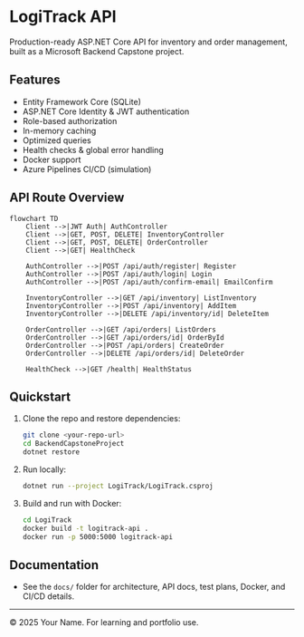 # LogiTrack API

Production-ready ASP.NET Core API for inventory and order management, built as a Microsoft Backend Capstone project.

## Features
- Entity Framework Core (SQLite)
- ASP.NET Core Identity & JWT authentication
- Role-based authorization
- In-memory caching
- Optimized queries
- Health checks & global error handling
- Docker support
- Azure Pipelines CI/CD (simulation)

## API Route Overview

```mermaid
flowchart TD
    Client -->|JWT Auth| AuthController
    Client -->|GET, POST, DELETE| InventoryController
    Client -->|GET, POST, DELETE| OrderController
    Client -->|GET| HealthCheck

    AuthController -->|POST /api/auth/register| Register
    AuthController -->|POST /api/auth/login| Login
    AuthController -->|POST /api/auth/confirm-email| EmailConfirm

    InventoryController -->|GET /api/inventory| ListInventory
    InventoryController -->|POST /api/inventory| AddItem
    InventoryController -->|DELETE /api/inventory/id| DeleteItem

    OrderController -->|GET /api/orders| ListOrders
    OrderController -->|GET /api/orders/id| OrderById
    OrderController -->|POST /api/orders| CreateOrder
    OrderController -->|DELETE /api/orders/id| DeleteOrder

    HealthCheck -->|GET /health| HealthStatus
```

## Quickstart

1. Clone the repo and restore dependencies:
   ```sh
   git clone <your-repo-url>
   cd BackendCapstoneProject
   dotnet restore
   ```
2. Run locally:
   ```sh
   dotnet run --project LogiTrack/LogiTrack.csproj
   ```
3. Build and run with Docker:
   ```sh
   cd LogiTrack
   docker build -t logitrack-api .
   docker run -p 5000:5000 logitrack-api
   ```

## Documentation
- See the `docs/` folder for architecture, API docs, test plans, Docker, and CI/CD details.

---

© 2025 Your Name. For learning and portfolio use.
